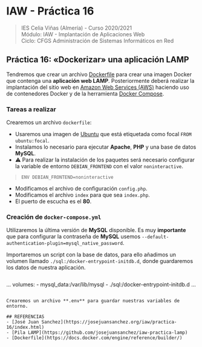 # IAW - Práctica 16
>IES Celia Viñas (Almería) - Curso 2020/2021   
>Módulo: IAW - Implantación de Aplicaciones Web   
>Ciclo: CFGS Administración de Sistemas Informáticos en Red 

## Práctica 16: «Dockerizar» una aplicación LAMP
Tendremos que crear un archivo [Dockerfile](https://docs.docker.com/engine/reference/builder/) para crear una imagen Docker que contenga una **aplicación web LAMP**. Posteriormente deberá realizar la implantación del sitio web en [Amazon Web Services (AWS)](https://aws.amazon.com/es/) haciendo uso de contenedores Docker y de la herramienta [Docker Compose](https://docs.docker.com/compose/).

### Tareas a realizar
Crearemos un archivo ```dockerfile```: 
- Usaremos una imagen de [Ubuntu](https://ubuntu.com/) que está etiquetada como focal ```FROM ubuntu:focal```.
- Instalamos lo necesario para ejecutar **Apache**, **PHP** y una base de datos **MySQL**.
- :warning: Para realizar la instalación de los paquetes será necesario configurar la variable de entorno ```DEBIAN_FRONTEND``` con el valor ```noninteractive```.
> ```ENV DEBIAN_FRONTEND=noninteractive``` 

- Modificamos el archivo de configuración ```config.php```.
- Modificamos el archivo ```index``` para que sea ```index.php```.
- El puerto de escucha es el **80**.

### Creación de ```docker-compose.yml```
Utilizaremos la última versión de **MySQL** disponible. Es muy **importante** que para configurar la contraseña de **MySQL** usemos ```--default-authentication-plugin=mysql_native_password```.

Importaremos un script con la base de datos, para ello añadimos un volumen llamado ```./sql:/docker-entrypoint-initdb.d```, donde guardaremos los datos de nuestra aplicación.
> ```bash
...
    volumes:
      - mysql_data:/var/lib/mysql
      - ./sql:/docker-entrypoint-initdb.d 
...
```

Crearemos un archivo **.env** para guardar nuestras variables de entorno.

## REFERENCIAS
- [José Juan Sanchez](https://josejuansanchez.org/iaw/practica-16/index.html)
- [Pila LAMP](https://github.com/josejuansanchez/iaw-practica-lamp)
- [Dockerfile](https://docs.docker.com/engine/reference/builder/)
